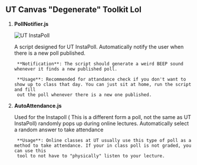 ## UT Canvas "Degenerate" Toolkit Lol

1. **PollNotifier.js**

	![UT InstaPoll](https://i.imgur.com/ecNabTt.png "Demo")

	A script designed for UT InstaPoll. Automatically notify the user when there is a new poll published.

		**Notification**: The script should generate a weird BEEP sound whenever it finds a new published poll.

		**Usage**: Recommended for attandance check if you don't want to show up to class that day. You can just sit at home, run the script and fill 
		out the poll whenever there is a new one published.

2. **AutoAttendance.js**

	Used for the Instapoll ( This is a different form a poll, not the same as UT InstaPoll) randomly pops up during online lectures. Automatically select a random answer to take attendance

		**Usage**: Online classes at UT usually use this type of poll as a method to take attendance. If your in class poll is not graded, you can use this
		tool to not have to "physically" listen to your lecture.
	



